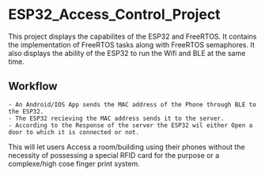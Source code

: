 # ESP32_Access_Control_Project

This project displays the capabilites of the ESP32 and FreeRTOS. It contains the implementation of FreeRTOS tasks along with FreeRTOS
semaphores. It also displays the ability of the ESP32 to run the Wifi and BLE at the same time.

## Workflow

    - An Android/IOS App sends the MAC address of the Phone through BLE to the ESP32.
    - The ESP32 recieving the MAC address sends it to the server.
    - According to the Response of the server the ESP32 wil either Open a door to which it is connected or not.

This will let users Access a room/building using their phones without the necessity of possessing a special RFID card for the purpose
or a complexe/high cose finger print system.
